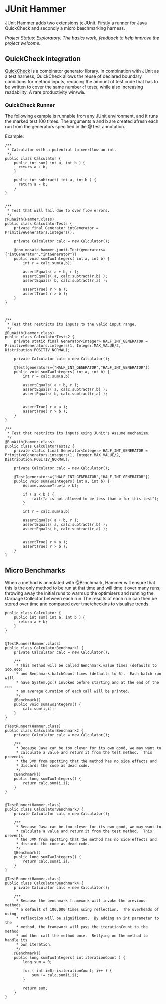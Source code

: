 # JUnit Hammer

JUnit Hammer adds two extensions to JUnit.  Firstly a runner for Java QuickCheck
and secondly a micro benchmarking harness.


*Project Status:  Exploratory.  The basics work, feedback to help improve the project welcome.*


## QuickCheck integration

[QuickCheck](https://java.net/projects/quickcheck/pages/Home) is a combinator generator
library.  In combination with JUnit as a test harness, QuickCheck allows the
reuse of declared boundary conditions for method inputs, reducing the amount of
test code that has to be written to cover the same number of tests; while also increasing
readability.  A rare productivity win/win.


### QuickCheck Runner

The following example is runnable from any JUnit environment, and it runs the
marked test 100 times.  The arguments a and b are created afresh each run from
the generators specified in the @Test annotation.

Example:

    /**
     * Calculator with a potential to overflow an int.
     */
    public class Calculator {
        public int sum( int a, int b ) {
          return a + b;
        }

        public int subtract( int a, int b ) {
          return a - b;
        }
    }


    /**
     * Test that will fail due to over flow errors.
     */
    @RunWith(Hammer.class)
    public class CalculatorTests {
        private final Generator intGenerator = PrimitiveGenerators.integers();

        private Calculator calc = new Calculator();

        @com.mosaic.hammer.junit.Test(generators={"intGenerator","intGenerator"})
        public void sumTwoIntegers( int a, int b) {
            int r = calc.sum(a,b);

            assertEquals( a + b, r );
            assertEquals( a, calc.subtract(r,b) );
            assertEquals( b, calc.subtract(r,a) );

            assertTrue( r > a );
            assertTrue( r > b );
        }
    }



    /**
     * Test that restricts its inputs to the valid input range.
     */
    @RunWith(Hammer.class)
    public class CalculatorTests2 {
        private static final Generator<Integer> HALF_INT_GENERATOR = PrimitiveGenerators.integers(1, Integer.MAX_VALUE/2, Distribution.POSITIV_NORMAL);

        private Calculator calc = new Calculator();

        @Test(generators={"HALF_INT_GENERATOR","HALF_INT_GENERATOR"})
        public void sumTwoIntegers( int a, int b) {
            int r = calc.sum(a,b)

            assertEquals( a + b, r );
            assertEquals( a, calc.subtract(r,b) );
            assertEquals( b, calc.subtract(r,a) );


            assertTrue( r > a );
            assertTrue( r > b );
        }
    }

    /**
     * Test that restricts its inputs using JUnit's Assume mechanism.
     */
    @RunWith(Hammer.class)
    public class CalculatorTests2 {
        private static final Generator<Integer> HALF_INT_GENERATOR = PrimitiveGenerators.integers(1, Integer.MAX_VALUE/2, Distribution.POSITIV_NORMAL);

        private Calculator calc = new Calculator();

        @Test(generators={"HALF_INT_GENERATOR","HALF_INT_GENERATOR"})
        public void sumTwoIntegers( int a, int b) {
            Assume.assumeTrue(a > b);

            if ( a < b ) {
                fail("a is not allowed to be less than b for this test");
            }

            int r = calc.sum(a,b)

            assertEquals( a + b, r );
            assertEquals( a, calc.subtract(r,b) );
            assertEquals( b, calc.subtract(r,a) );


            assertTrue( r > a );
            assertTrue( r > b );
        }
    }



## Micro Benchmarks

When a method is annotated with @Benchmark, Hammer will ensure that this is the
only method to be run at that time and will time it over many runs; throwing
away the initial runs to warm up the optimisers and running the Garbage Collector
between each run.  The results of each run can then be stored over time and
compared over time/checkins to visualise trends.


    public class Calculator {
        public int sum( int a, int b ) {
          return a + b;
        }
    }


    @TestRunner(Hammer.class)
    public class CalculatorBenchmark1 {
        private Calculator calc = new Calculator();

        /**
         * This method will be called Benchmark.value times (defaults to 100,000)
         * and Benchmark.batchCount times (defaults to 6).  Each batch run will
         * have System.gc() invoked before starting and at the end of the run
         * an average duration of each call will be printed.
         */
        @Benchmark()
        public void sumTwoIntegers() {
            calc.sum(i,i);
        }
    }

    @TestRunner(Hammer.class)
    public class CalculatorBenchmark2 {
        private Calculator calc = new Calculator();

        /**
         * Because Java can be too clever for its own good, we may want to
         * calculate a value and return it from the test method.  This prevents
         * the JVM from spotting that the method has no side effects and
         * discards the code as dead code.
         */
        @Benchmark()
        public long sumTwoIntegers() {
            return calc.sum(i,i);
        }
    }


    @TestRunner(Hammer.class)
    public class CalculatorBenchmark3 {
        private Calculator calc = new Calculator();

        /**
         * Because Java can be too clever for its own good, we may want to
         * calculate a value and return it from the test method.  This prevents
         * the JVM from spotting that the method has no side effects and
         * discards the code as dead code.
         */
        @Benchmark()
        public long sumTwoIntegers() {
            return calc.sum(i,i);
        }
    }

    @TestRunner(Hammer.class)
    public class CalculatorBenchmark4 {
        private Calculator calc = new Calculator();

        /**
         * Because the benchmark framework will invoke the previous methods
         * a default of 100,000 times using reflection.  The overheads of using
         * reflection will be significant.  By adding an int parameter to the
         * method, the framework will pass the iterationCount to the method
         * and then call the method once.  Rellying on the method to handle its
         * own iteration.
         */
        @Benchmark()
        public long sumTwoIntegers( int iterationCount ) {
            long sum = 0;

            for ( int i=0; i<iterationCount; i++ ) {
                sum += calc.sum(i,i);
            }

            return sum;
        }
    }


